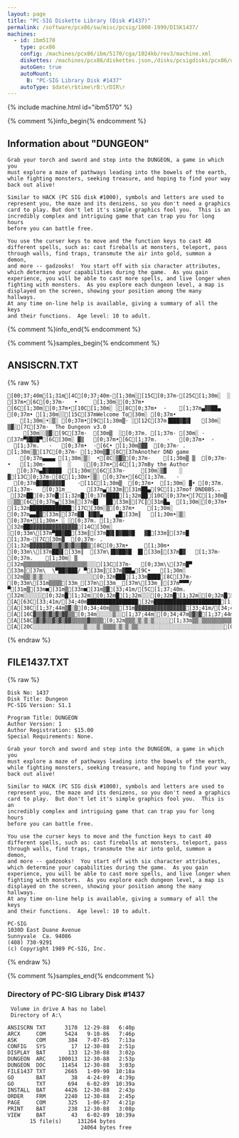 ```yaml
---
layout: page
title: "PC-SIG Diskette Library (Disk #1437)"
permalink: /software/pcx86/sw/misc/pcsig/1000-1999/DISK1437/
machines:
  - id: ibm5170
    type: pcx86
    config: /machines/pcx86/ibm/5170/cga/1024kb/rev3/machine.xml
    diskettes: /machines/pcx86/diskettes.json,/disks/pcsigdisks/pcx86/diskettes.json
    autoGen: true
    autoMount:
      B: "PC-SIG Library Disk #1437"
    autoType: $date\r$time\rB:\rDIR\r
---
```


{% include machine.html id="ibm5170" %}

{% comment %}info_begin{% endcomment %}

## Information about "DUNGEON"

    Grab your torch and sword and step into the DUNGEON, a game in which you
    must explore a maze of pathways leading into the bowels of the earth,
    while fighting monsters, seeking treasure, and hoping to find your way
    back out alive!
    
    Similar to HACK (PC SIG disk #1000), symbols and letters are used to
    represent you, the maze and its denizens, so you don't need a graphics
    card to play. But don't let it's simple graphics fool you.  This is an
    incredibly complex and intriguing game that can trap you for long hours
    before you can battle free.
    
    You use the curser keys to move and the function keys to cast 40
    different spells, such as: cast fireballs at monsters, teleport, pass
    through walls, find traps, transmute the air into gold, summon a demon,
    and more -- gadzooks!  You start off with six character attributes,
    which determine your capabilities during the game.  As you gain
    experience, you will be able to cast more spells, and live longer when
    fighting with monsters.  As you explore each dungeon level, a map is
    displayed on the screen, showing your position among the many hallways.
    At any time on-line help is available, giving a summary of all the keys
    and their functions.  Age level: 10 to adult.
{% comment %}info_end{% endcomment %}

{% comment %}samples_begin{% endcomment %}

## ANSISCRN.TXT

{% raw %}
```
[00;37;40m[1;31m[4C[0;37;40m·[1;30m░[15C[0;37m·[25C[1;30m░  ░     [37m•[6C[0;37m·   •     [1;30m░[0;37m•
[6C[1;30m░[0;37m•[10C[1;30m░ ░[8C[0;37m•  ·    [1;37m▄▓▓██▄   [0;37m• [1;30m░░[15C[37mWelcome To[30m░ [0;37m•
    [1;30m░•░▒░ [0;37m•[9C[1;30m▒· ░[12C[37m▐███▓█▓▌   [30m░ ▒▓░[7C[37m·  The Dungeon v3.0
     [30m░░▒▓░[9C[37m·  [30m▒  ░[0;37m. [1;37m· [30m░ ·    [37m▀▓█▓█▀[6C[30m░ ▓▒   [0;37m•[6C[1;37m.   ·   [0;37m•  ·
  [1;37m.   ·   [0;37m•  ·[6C• [1;30m▒▓▓  [0;37m· . [1;30m░▒[17C[0;37m· [1;30m▒▓[8C[37mAnother DND game
    [0;37m▄▄▄▄ [1;30m░▒░  •[8C░▒▓▒[0;37m·    [1;30m▒ ▒  [0;37m·   •   [1;30m·    ░  ░    ░[0;37m•[4C[1;37mBy the Author
   [0;37m▄█▓████  [1;30m░[6C[37m·     [30m░▒▓    ░ ▓[13C[0;37m·[8C[1;30m•░▒░ [0;37m•[6C[1;37m.   ·
  [0;37m█▓██▓▓▓▓█    ·[11C[1;30m▒  [0;37m•  [1;30m░ ▓• [0;37m. [1;37m·   [0;31m__     [37m▄[33m║[31m██▄[9C[1;37mof DNDBBS..
 [32m██[0;37m█[1;32m█[0;37m████[1;32m██[10C[0;37m•[7C[1;30m▒    ░░▒▒[6C[0;37m▄[33m║[37m█▌  ██[33m║[7C║[31m█▄  [1;30m░[0;37m•
[1;32m█████████████[17C[30m░▒[0;37m•    [1;30m░   [0;37m▄▄█▓[33m║[37m▓█ ▐▓█▓▄    ▄█[33m║   [1;30m•░▒░ [0;37m•[1;30m• ░ ░[0;37m. [1;37m·
[32m██▓▓▓▓▓▓▓▓▓▓▓▓▓▓▓[14C[30m░     ░[0;33m\[37m▀██▓██[33m║[37m█▓▌█▓██▓█   ▓█[33m║[37m█   [1;37m·[7C[30m▓  [0;37m· .
[1;32m▓▓▓▓▓▓▓▒▒▓▒▓▒▓▒▒▓▓▒[8C[0;37m•     [1;30m•     [0;33m\\[37m██▓▌[33m║  [37m\▐█▓██▓█  █▌[33m║[37m█▓   [1;37m·   [0;37m.    [1;30m░ ▒
[32m▒▒▒▒▒▒▒▒▒▒▒▒▒▒▒▒▒▒▒▒░░░[13C[37m·   [0;33m\\[37m█▀ [33m║[37m\  \▀██▓███/ ▀[33m║[37m▓██▄[9C•   [1;30m░
[32m▒▒░▒░▒░░░░░░░░░░░░░░░░[0;32m███[1;33m████[8C[37m·   [0;33m\[31m▒▒▒▒[33m_[37m\[33m__[37m\[33m_║[37m▀▀▀/▀[31m▒[33m■[31m▒[33m■[31m▒▓[33;41m/[5C[1;37;40m.
[32m░░░░░░[0;32m█[1;32m░[0;32m█[1;32m░░░[0;32m█[1;32m░[0;32m█[1;32m░[0;32m████████[1;33m███████[0;34m████████[1;37;44m▓▒[0;34;40m█[31m▒▒▒[33m■[31m▒[33m■[31m▒[33m■[31m▒[33m■[31m▒[33m■[31m▒[33m■[31m▒[33m■[31m▒▒▒▒▓
[A[63C[33;41m/[34;40m████████████████[32m█████████████████████[1;33m██▓██[0;34m▒▒▓▓▓▓▓▓▓▓▓▓[1;37;44m▓▒░[0;34;40m▓▓[31m▒▒▒▒▒▒▒▒▒▒▒▒▒▒▒▒▒▒▓[33;41m/[34;40m▓▓▓▓▓▓▓▓▓▓▒▓▒▓▒▒▓[32m████▓███▓█▓██████[1;33m████▓▓█[0;34m▒▒▒▒▒▒▒▓▒▓▒▓▒▓
[A[38C[1;37;44m▒▓░▒[0;34;40m▒▒▒[31m▓▓▓▓▓▓▓▓▓▓▓▓▓▓▓▓[33;41m/[34;40m▒▒▒▒▒▒▒▒▒▒▒▒▒▒▒▒▒▒[32m██▓▓▓▓▓▓▓▓▓▓▓[1;33m▓▓▓▓█▓█▓▓▓▓▓▓▒[0;34m░░░▒▒▒▒▒▒▒[47m▓▒▓░[1;37;44m▓[0;34;40m▒▒▒▒▒▒▒▒▒▒▒▒▒▒▒▒▒▒▒▒▒▒▒░░░░[1;33m▓▓▓▓▓▓▓▓▓▓▓[0;32m▓▓▓▒▓▒▓▒▒▓▒▓░▓[1;33m▒▓
[A[16C▓▒▒▓▒▓▒▓▒▓▓▒▒[0;34m░░░░░▒░░[1;37;44m░[0;34;47m▒▓▒▓[1;37;44m░[0;34;40m░░░▒░▒░▒░░▒▒░▒░░░░░[1;33m▓▒▓▓▓▓▓▓▒▓▒▓▓▒▒▓▒▓[0;32m▒▓▒▒▒▒▒▒▒▒▒░[1;33m▒▒▒▒▒▒▒▒▓▒▒▓▒▓▒▓▒▓▒▒[0;34m░░░░[1;37;44m░[0;34;47m▓▓▒▓[1;37;44m░▒[0;34;40m░░░░░░░░░░░░░[1;33m▒▒
[A[58C▒▓▒▓▒▒▓▒▓▒▓▓▒▒▒▒▒▓▒▒▒▒[0;32m▒▒▒░▒░▒░▒░░░░░[1;33m▒▒░▒▒▒▒▒▒▒▒▒▒▒▒▓▒▒▓▒▓▒▒▒▒▓▒▓▒▒▓▒▓▒▓▒▒▓▓▓▒▓▒▒▒▒▒▒▓▒▒▒▒▒▒▒▒▒▒▒░▒▒░░▒[0;32m▒░▒░▒░░░░░[1;33m░▒░░░░▒░▒▒░▒▒▒▒░▒░▒░▒▒▒▒▒▒▒░▒░▒░▒▒░▒▒▒▒▒▒▒▒▒▒░▒░░▒▒▒▒▒░▒▒░▒░▒▒░░░░░░░░[0;32m░░░░░░░░░░░░░░░░░░░[1;33m░
[A[20C░░░░░░░░░░░░░░░░▒░░░▒░▒▒▒▒░▒░▒░▒▒░░░░░░░░░░░░░░░░░░░░░░░░░░░[00;37;40m
```
{% endraw %}

## FILE1437.TXT

{% raw %}
```
Disk No: 1437                                                           
Disk Title: Dungeon                                                     
PC-SIG Version: S1.1                                                    
                                                                        
Program Title: DUNGEON                                                  
Author Version: 1                                                       
Author Registration: $15.00                                             
Special Requirements: None.                                             
                                                                        
Grab your torch and sword and step into the DUNGEON, a game in which you
must explore a maze of pathways leading into the bowels of the earth,   
while fighting monsters, seeking treasure, and hoping to find your way  
back out alive!                                                         
                                                                        
Similar to HACK (PC SIG disk #1000), symbols and letters are used to    
represent you, the maze and its denizens, so you don't need a graphics  
card to play.  But don't let it's simple graphics fool you.  This is an 
incredibly complex and intriguing game that can trap you for long hours 
before you can battle free.                                             
                                                                        
You use the curser keys to move and the function keys to cast 40        
different spells, such as: cast fireballs at monsters, teleport, pass   
through walls, find traps, transmute the air into gold, summon a demon, 
and more -- gadzooks!  You start off with six character attributes,     
which determine your capabilities during the game.  As you gain         
experience, you will be able to cast more spells, and live longer when  
fighting with monsters.  As you explore each dungeon level, a map is    
displayed on the screen, showing your position among the many hallways. 
At any time on-line help is available, giving a summary of all the keys 
and their functions.  Age level: 10 to adult.                           
                                                                        
PC-SIG                                                                  
1030D East Duane Avenue                                                 
Sunnyvale  Ca. 94086                                                    
(408) 730-9291                                                          
(c) Copyright 1989 PC-SIG, Inc.                                         
```
{% endraw %}

{% comment %}samples_end{% endcomment %}

### Directory of PC-SIG Library Disk #1437

     Volume in drive A has no label
     Directory of A:\

    ANSISCRN TXT      3170  12-29-88   6:40p
    ARCX     COM      5424   9-10-86   7:46p
    ASK      COM       384   7-07-85   7:13a
    CONFIG   SYS        17  12-30-88   2:51p
    DISPLAY  BAT       133  12-30-88   3:02p
    DUNGEON  ARC    100013  12-30-88   2:53p
    DUNGEON  DOC     11454  12-30-88   3:03p
    FILE1437 TXT      2665   1-09-90  10:18a
    GO       BAT        38   4-24-89   4:39p
    GO       TXT       694   6-02-89  10:39a
    INSTALL  BAT      4426  12-30-88   2:43p
    ORDER    FRM      2240  12-30-88   2:45p
    PAGE     COM       325   1-06-87   4:21p
    PRINT    BAT       238  12-30-88   3:08p
    VIEW     BAT        43   6-02-89  10:39a
           15 file(s)     131264 bytes
                           24064 bytes free
